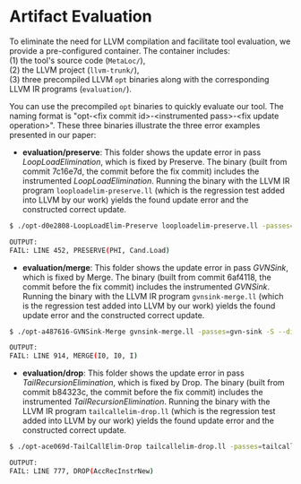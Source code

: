 # Artifact Evaluation

To eliminate the need for LLVM compilation and facilitate tool evaluation, we provide a pre-configured container.
The container includes:  
    (1) the tool's source code (`MetaLoc/`),  
    (2) the LLVM project (`llvm-trunk/`),  
    (3) three precompiled LLVM `opt` binaries along with the corresponding LLVM IR programs (`evaluation/`).

You can use the precompiled `opt` binaries to quickly evaluate our tool.
The naming format is "opt-\<fix commit id\>-\<instrumented pass\>-\<fix update operation\>".
These three binaries illustrate the three error examples presented in our paper:

- **evaluation/preserve**: This folder shows the update error in pass *LoopLoadElimination*, which is fixed by Preserve. The binary (built from commit 7c16e7d, the commit before the fix commit) includes the instrumented *LoopLoadElimination*. Running the binary with the LLVM IR program `looploadelim-preserve.ll` (which is the regression test added into LLVM by our work) yields the found update error and the constructed correct update.

```bash
$ ./opt-d0e2808-LoopLoadElim-Preserve looploadelim-preserve.ll -passes=loop-load-elim -S --disable-output

OUTPUT:
FAIL: LINE 452, PRESERVE(PHI, Cand.Load)
```

- **evaluation/merge**: This folder shows the update error in pass *GVNSink*, which is fixed by Merge. The binary (built from commit 6af4118, the commit before the fix commit) includes the instrumented *GVNSink*. Running the binary with the LLVM IR program `gvnsink-merge.ll` (which is the regression test added into LLVM by our work) yields the found update error and the constructed correct update.

```bash
$ ./opt-a487616-GVNSink-Merge gvnsink-merge.ll -passes=gvn-sink -S --disable-output

OUTPUT:
FAIL: LINE 914, MERGE(I0, I0, I)
```

- **evaluation/drop**: This folder shows the update error in pass *TailRecursionElimination*, which is fixed by Drop. The binary (built from commit b84323c, the commit before the fix commit) includes the instrumented *TailRecursionElimination*. Running the binary with the LLVM IR program `tailcallelim-drop.ll` (which is the regression test added into LLVM by our work) yields the found update error and the constructed correct update.


```bash
$ ./opt-ace069d-TailCallElim-Drop tailcallelim-drop.ll -passes=tailcallelim -S --disable-output

OUTPUT:
FAIL: LINE 777, DROP(AccRecInstrNew)
```